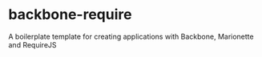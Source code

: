 # backbone-require
A boilerplate template for creating applications with Backbone, Marionette and RequireJS
